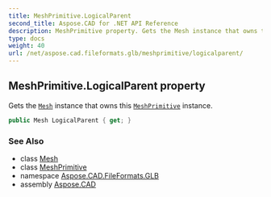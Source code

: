 ```yaml
---
title: MeshPrimitive.LogicalParent
second_title: Aspose.CAD for .NET API Reference
description: MeshPrimitive property. Gets the Mesh instance that owns this MeshPrimitive instance
type: docs
weight: 40
url: /net/aspose.cad.fileformats.glb/meshprimitive/logicalparent/
---
```

## MeshPrimitive.LogicalParent property

Gets the [`Mesh`](../../mesh/) instance that owns this [`MeshPrimitive`](../) instance.

```csharp
public Mesh LogicalParent { get; }
```

### See Also

* class [Mesh](../../mesh/)
* class [MeshPrimitive](../)
* namespace [Aspose.CAD.FileFormats.GLB](../../meshprimitive/)
* assembly [Aspose.CAD](../../../)


